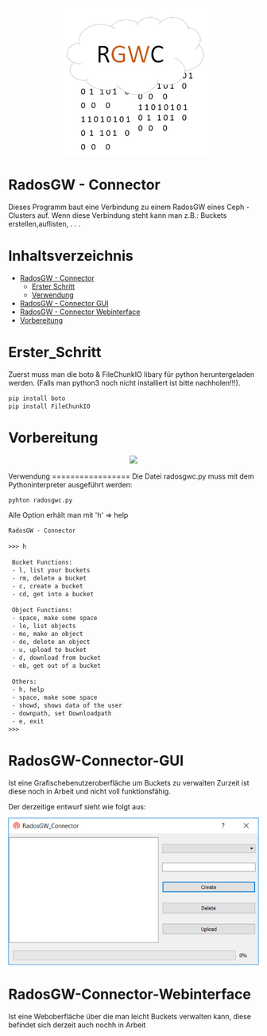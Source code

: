 <p align="center">
  <img src="GUI/icon/RGWC.PNG" witdh=300px height=300px/>
</p>

RadosGW - Connector
=================

Dieses Programm baut eine Verbindung zu einem RadosGW eines Ceph - Clusters
auf. Wenn diese Verbindung steht kann man z.B.: Buckets erstellen,auflisten, . . .  

Inhaltsverzeichnis
=================

  * [RadosGW - Connector](#radosgw-connector)
    * [Erster Schritt](#erster_schritt)
    * [Verwendung](#verwendung)
  * [RadosGW - Connector GUI](#radosgw-connector-gui)
  * [RadosGW - Connector Webinterface](#radosgw-connector-webinterface)
  * [Vorbereitung](#vorbereitung)

Erster_Schritt
=================
Zuerst muss man die boto & FileChunkIO libary für python heruntergeladen werden.
(Falls man python3 noch nicht installiert ist bitte nachholen!!!). 

```
pip install boto
pip install FileChunkIO
```
Vorbereitung
=================
<p align="center">
  <img src="GUI/PICs/Userdata.svg" witdh=300px height=300px/>
</p>
Verwendung
=================
Die Datei radosgwc.py muss mit dem Pythoninterpreter ausgeführt werden: 

```
pyhton radosgwc.py
```
Alle Option erhält man mit 'h' => help
```
RadosGW - Connector

>>> h

 Bucket Functions:
 - l, list your buckets
 - rm, delete a bucket
 - c, create a bucket
 - cd, get into a bucket

 Object Functions:
 - space, make some space
 - lo, list objects
 - mo, make an object
 - do, delete an object
 - u, upload to bucket
 - d, download from bucket
 - eb, get out of a bucket

 Others:
 - h, help
 - space, make some space
 - showd, shows data of the user
 - downpath, set Downloadpath
 - e, exit
>>>
```
RadosGW-Connector-GUI
=================

Ist eine Grafischebenutzeroberfläche um Buckets zu verwalten 
Zurzeit ist diese noch in Arbeit und nicht voll funktionsfähig. 

Der derzeitige entwurf sieht wie folgt aus:

<p align="center">
  <img src="GUI/icon/GUI.PNG" />
</p>

RadosGW-Connector-Webinterface
=================

Ist eine Weboberfläche über die man leicht Buckets verwalten kann, diese befindet 
sich derzeit auch nochh in Arbeit